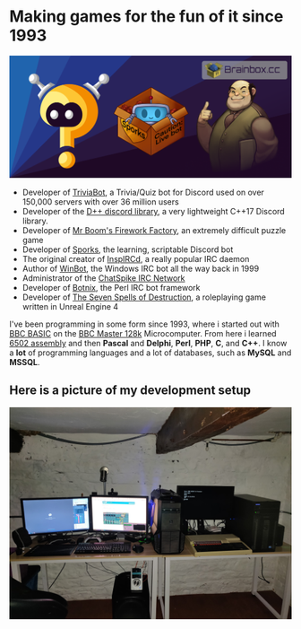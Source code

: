 # Making games for the fun of it since 1993

![Brainbox.cc Header](bb_header.png)

- Developer of [TriviaBot](https://triviabot.co.uk), a Trivia/Quiz bot for Discord used on over 150,000 servers with over 36 million users
- Developer of the [D++ discord library](https://github.com/brainboxdotcc/DPP), a very lightweight C++17 Discord library.
- Developer of [Mr Boom's Firework Factory](https://store.steampowered.com/app/1013670/Mr_Booms_Firework_Factory/), an extremely difficult puzzle game
- Developer of [Sporks](https://sporks.gg), the learning, scriptable Discord bot
- The original creator of [InspIRCd](https://www.inspircd.org), a really popular IRC daemon
- Author of [WinBot](https://www.winbot.co.uk), the Windows IRC bot all the way back in 1999
- Administrator of the [ChatSpike IRC Network](https://www.chatspike.net)
- Developer of [Botnix](https://www.botnix.org), the Perl IRC bot framework
- Developer of [The Seven Spells of Destruction](https://www.ssod.org), a roleplaying game written in Unreal Engine 4

I've been programming in some form since 1993, where i started out with [BBC BASIC](https://en.wikipedia.org/wiki/BBC_BASIC) on the [BBC Master 128k](https://en.wikipedia.org/wiki/BBC_Master) Microcomputer. From here i learned [6502 assembly](https://www.abebooks.co.uk/search/sortby/3/an/Lance+Leventhal+/tn/+6502+Assembly+Language) and then **Pascal** and **Delphi**, **Perl**, **PHP**, **C**, and **C++**. I know a **lot** of programming languages and a lot of databases, such as **MySQL** and **MSSQL**.

## Here is a picture of my development setup

![Development Environment](IMG_20211230_190258.jpg)
